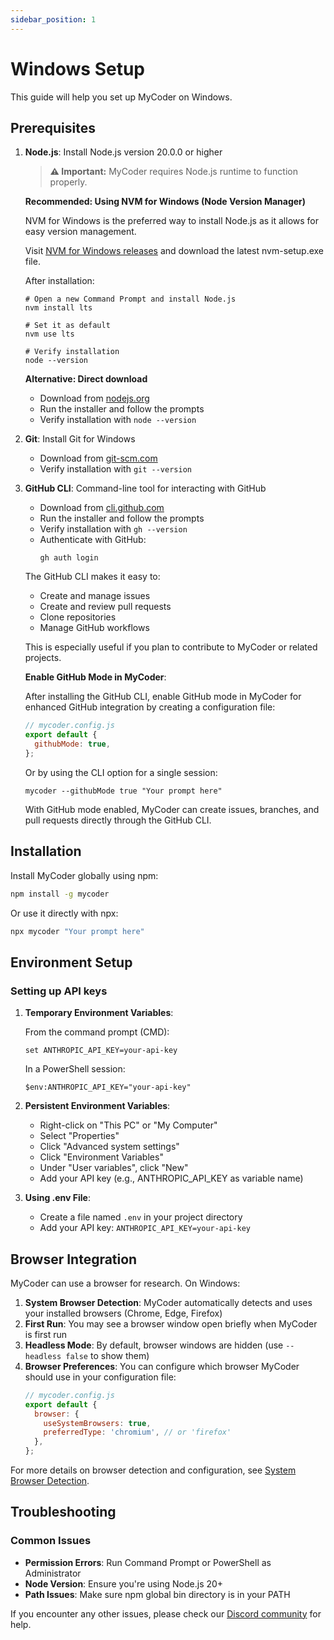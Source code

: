 ```yaml
---
sidebar_position: 1
---
```


# Windows Setup

This guide will help you set up MyCoder on Windows.

## Prerequisites

1. **Node.js**: Install Node.js version 20.0.0 or higher

   > **⚠️ Important:** MyCoder requires Node.js runtime to function properly.

   **Recommended: Using NVM for Windows (Node Version Manager)**

   NVM for Windows is the preferred way to install Node.js as it allows for easy version management.

   Visit [NVM for Windows releases](https://github.com/coreybutler/nvm-windows/releases) and download the latest nvm-setup.exe file.

   After installation:

   ```
   # Open a new Command Prompt and install Node.js
   nvm install lts

   # Set it as default
   nvm use lts

   # Verify installation
   node --version
   ```

   **Alternative: Direct download**

   - Download from [nodejs.org](https://nodejs.org/)
   - Run the installer and follow the prompts
   - Verify installation with `node --version`

2. **Git**: Install Git for Windows

   - Download from [git-scm.com](https://git-scm.com/download/win)
   - Verify installation with `git --version`

3. **GitHub CLI**: Command-line tool for interacting with GitHub

   - Download from [cli.github.com](https://cli.github.com/)
   - Run the installer and follow the prompts
   - Verify installation with `gh --version`
   - Authenticate with GitHub:
     ```
     gh auth login
     ```

   The GitHub CLI makes it easy to:

   - Create and manage issues
   - Create and review pull requests
   - Clone repositories
   - Manage GitHub workflows

   This is especially useful if you plan to contribute to MyCoder or related projects.

   **Enable GitHub Mode in MyCoder**:

   After installing the GitHub CLI, enable GitHub mode in MyCoder for enhanced GitHub integration by creating a configuration file:

   ```javascript
   // mycoder.config.js
   export default {
     githubMode: true,
   };
   ```

   Or by using the CLI option for a single session:

   ```
   mycoder --githubMode true "Your prompt here"
   ```

   With GitHub mode enabled, MyCoder can create issues, branches, and pull requests directly through the GitHub CLI.

## Installation

Install MyCoder globally using npm:

```bash
npm install -g mycoder
```

Or use it directly with npx:

```bash
npx mycoder "Your prompt here"
```

## Environment Setup

### Setting up API keys

1. **Temporary Environment Variables**:

   From the command prompt (CMD):

   ```
   set ANTHROPIC_API_KEY=your-api-key
   ```

   In a PowerShell session:

   ```
   $env:ANTHROPIC_API_KEY="your-api-key"
   ```

2. **Persistent Environment Variables**:

   - Right-click on "This PC" or "My Computer"
   - Select "Properties"
   - Click "Advanced system settings"
   - Click "Environment Variables"
   - Under "User variables", click "New"
   - Add your API key (e.g., ANTHROPIC_API_KEY as variable name)

3. **Using .env File**:
   - Create a file named `.env` in your project directory
   - Add your API key: `ANTHROPIC_API_KEY=your-api-key`

## Browser Integration

MyCoder can use a browser for research. On Windows:

1. **System Browser Detection**: MyCoder automatically detects and uses your installed browsers (Chrome, Edge, Firefox)
2. **First Run**: You may see a browser window open briefly when MyCoder is first run
3. **Headless Mode**: By default, browser windows are hidden (use `--headless false` to show them)
4. **Browser Preferences**: You can configure which browser MyCoder should use in your configuration file:
   ```javascript
   // mycoder.config.js
   export default {
     browser: {
       useSystemBrowsers: true,
       preferredType: 'chromium', // or 'firefox'
     },
   };
   ```

For more details on browser detection and configuration, see [System Browser Detection](../usage/browser-detection.md).

## Troubleshooting

### Common Issues

- **Permission Errors**: Run Command Prompt or PowerShell as Administrator
- **Node Version**: Ensure you're using Node.js 20+
- **Path Issues**: Make sure npm global bin directory is in your PATH

If you encounter any other issues, please check our [Discord community](https://discord.gg/5K6TYrHGHt) for help.
